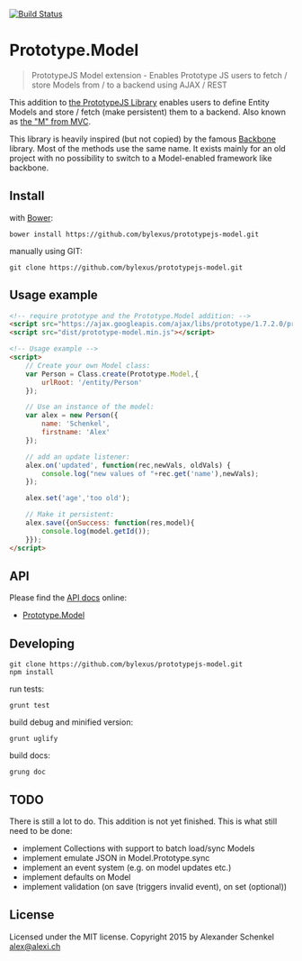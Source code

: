 [![Build Status](https://travis-ci.org/bylexus/prototypejs-model.svg?branch=master)](https://travis-ci.org/bylexus/prototypejs-model)

Prototype.Model
================

> PrototypeJS Model extension - Enables Prototype JS users to fetch / store Models from / to a backend using AJAX / REST

This addition to [the PrototypeJS Library](http://prototypejs.org/) enables users to define Entity Models and store / fetch (make persistent) them to a backend. Also known as [the "M" from MVC](http://en.wikipedia.org/wiki/Model%E2%80%93view%E2%80%93controller).

This library is heavily inspired (but not copied) by the famous [Backbone](http://backbonejs.org/) library. Most of the methods use the same name. It exists mainly for an old project with no possibility to switch to a Model-enabled framework like backbone.


Install
--------

with [Bower](http://bower.io/):

`bower install https://github.com/bylexus/prototypejs-model.git`

manually using GIT:

`git clone https://github.com/bylexus/prototypejs-model.git`

Usage example
--------------

```html
<!-- require prototype and the Prototype.Model addition: -->
<script src="https://ajax.googleapis.com/ajax/libs/prototype/1.7.2.0/prototype.js"></script>
<script src="dist/prototype-model.min.js"></script>

<!-- Usage example -->
<script>
	// Create your own Model class:
	var Person = Class.create(Prototype.Model,{
	    urlRoot: '/entity/Person'
	});

	// Use an instance of the model:
	var alex = new Person({
	    name: 'Schenkel',
	    firstname: 'Alex'
	});

    // add an update listener:
    alex.on('updated', function(rec,newVals, oldVals) {
        console.log("new values of "+rec.get('name'),newVals);
    });

	alex.set('age','too old');

	// Make it persistent:
	alex.save({onSuccess: function(res,model){
	    console.log(model.getId());
	}});
</script>
```

API
-----

Please find the [API docs](http://bylexus.github.io/prototypejs-model/) online:

* [Prototype.Model](http://bylexus.github.io/prototypejs-model/classes/Prototype.Model.html)

Developing
-----------

```
git clone https://github.com/bylexus/prototypejs-model.git
npm install
```

run tests:

```
grunt test
```

build debug and minified version:
```
grunt uglify
```

build docs:
```
grung doc
```


TODO
-----
There is still a lot to do. This addition is not yet finished. This is what still need to be done:

* implement Collections with support to batch load/sync Models
* implement emulate JSON in Model.Prototype.sync
* implement an event system (e.g. on model updates etc.)
* implement defaults on Model
* implement validation (on save (triggers invalid event), on set (optional))


License
---------
Licensed under the MIT license. Copyright 2015 by Alexander Schenkel <alex@alexi.ch>

